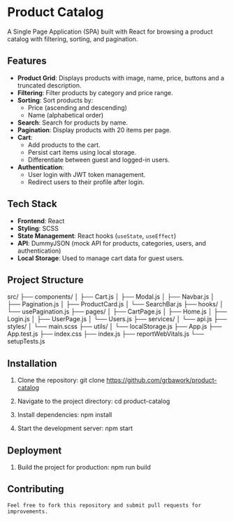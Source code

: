 # Product Catalog

A Single Page Application (SPA) built with React for browsing a product catalog with filtering, sorting, and pagination.

## Features

- **Product Grid**: Displays products with image, name, price, buttons and a truncated description.
- **Filtering**: Filter products by category and price range.
- **Sorting**: Sort products by:
  - Price (ascending and descending)
  - Name (alphabetical order)
- **Search**: Search for products by name.
- **Pagination**: Display products with 20 items per page.
- **Cart**:
  - Add products to the cart.
  - Persist cart items using local storage.
  - Differentiate between guest and logged-in users.
- **Authentication**:
  - User login with JWT token management.
  - Redirect users to their profile after login.

## Tech Stack

- **Frontend**: React
- **Styling**: SCSS
- **State Management**: React hooks (`useState`, `useEffect`)
- **API**: DummyJSON (mock API for products, categories, users, and authentication)
- **Local Storage**: Used to manage cart data for guest users.

## Project Structure

src/
├── components/
│   ├── Cart.js
│   ├── Modal.js
│   ├── Navbar.js
│   ├── Pagination.js
│   ├── ProductCard.js
│   └── SearchBar.js
├── hooks/
│   └── usePagination.js
├── pages/
│   ├── CartPage.js
│   ├── Home.js
│   ├── Login.js
│   ├── UserPage.js
│   └── Users.js
├── services/
│   └── api.js
├── styles/
│   └── main.scss
├── utils/
│   └── localStorage.js
├── App.js
├── App.test.js
├── index.css
├── index.js
├── reportWebVitals.js
└── setupTests.js

## Installation

1. Clone the repository:
    git clone https://github.com/grbawork/product-catalog

2. Navigate to the project directory:
    cd product-catalog

3. Install dependencies:
    npm install

4. Start the development server:
    npm start

## Deployment

1. Build the project for production:
    npm run build

## Contributing

    Feel free to fork this repository and submit pull requests for improvements.
